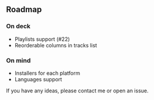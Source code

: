## Roadmap

### On deck

- Playlists support (#22)
- Reorderable columns in tracks list

### On mind

- Installers for each platform
- Languages support

If you have any ideas, please contact me or open an issue.

